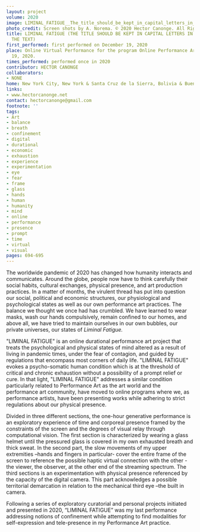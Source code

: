 ```yaml
---
layout: project
volume: 2020
image: LIMINAL_FATIGUE__The_title_should_be_kept_in_capital_letters_in_the_body_of_the_text_--Hector_Canonge.jpg
photo_credit: Screen shots by A. Norema. © 2020 Hector Canonge. All Rights Reserved.
title: LIMINAL FATIGUE (THE TITLE SHOULD BE KEPT IN CAPITAL LETTERS IN THE BODY OF
  THE TEXT)
first_performed: first performed on December 19, 2020
place: Online Virtual Performance for the program Online Performance Art, December
  19, 2020.
times_performed: performed once in 2020
contributor: HECTOR CANONGE
collaborators:
- NONE
home: New York City, New York & Santa Cruz de la Sierra, Bolivia & Buenos Aires, Argentina.
links:
- www.hectorcanonge.net
contact: hectorcanonge@gmail.com
footnote: ''
tags:
- Art
- balance
- breath
- confinement
- digital
- durational
- economic
- exhaustion
- experience
- experimentation
- eye
- fear
- frame
- glass
- hands
- human
- humanity
- mind
- online
- performance
- presence
- prompt
- time
- virtual
- visual
pages: 694-695
---
```



The worldwide pandemic of 2020 has changed how humanity interacts and communicates. Around the globe, people now have to think carefully their social habits, cultural exchanges, physical presence, and art production practices. In a matter of months, the virulent thread has put into question our social, political and economic structures, our physiological and psychological states as well as our own performance art practices. The balance we thought we once had has crumbled. We have learned to wear masks, wash our hands compulsively, remain confined to our homes, and above all, we have tried to maintain ourselves in our own bubbles, our private universes, our states of *Liminal Fatigue.*

"LIMINAL FATIGUE" is an online durational performance art project that treats the psychological and physical states of mind altered as a result of living in pandemic times, under the fear of contagion, and guided by regulations that encompass most corners of daily life. "LIMINAL FATIGUE" evokes a psycho-somatic human condition which is at the threshold of critical and chronic exhaustion without a possibility of a prompt relief or cure. In that light, "LIMINAL FATIGUE" addresses a similar condition particularly related to Performance Art as the art world and the performance art community, have moved to online programs where we, as performance artists, have been presenting works while adhering to strict regulations about our physical presence. 

Divided in three different sections, the one-hour generative performance is an exploratory experience of time and corporeal presence framed by the constraints of the screen and the degrees of visual relay through computational vision. The first section is characterized by wearing a glass helmet until the pressured glass is covered in my own exhausted breath and thick sweat. In the second part, the slow movements of my upper extremities –hands and fingers in particular- cover the entire frame of the screen to reference the possible haptic virtual connection with the other - the viewer, the observer, at the other end of the streaming spectrum.  The third sections is an experimentation with physical presence referenced by the capacity of the digital camera.  This part acknowledges a possible territorial demarcation in relation to the mechanical third eye –the built in camera. 

Following a series of exploratory curatorial and personal projects initiated and presented in 2020, “LIMINAL FATIGUE” was my last performance addressing notions of confinement while attempting to find modalities for self-expression and tele-presence in my Performance Art practice.
